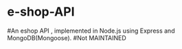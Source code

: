 # e-shop-API
#An eshop API , implemented in Node.js using Express and MongoDB(Mongoose).
#Not MAINTAINED
